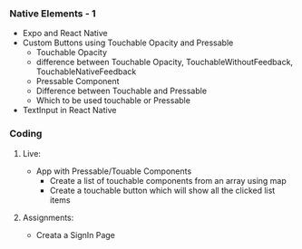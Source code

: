 ### Native Elements - 1

- Expo and React Native
- Custom Buttons using Touchable Opacity and Pressable
  - Touchable Opacity
  - difference between Touchable Opacity, TouchableWithoutFeedback, TouchableNativeFeedback
  - Pressable Component
  - Difference between Touchable and Pressable
  - Which to be used touchable or Pressable
- TextInput in React Native

### Coding

1. Live:
   - App with Pressable/Touable Components
      - Create a list of touchable components from an array using map
      - Create a touchable button which will show all the clicked list items

2. Assignments:
   - Creata a SignIn Page
